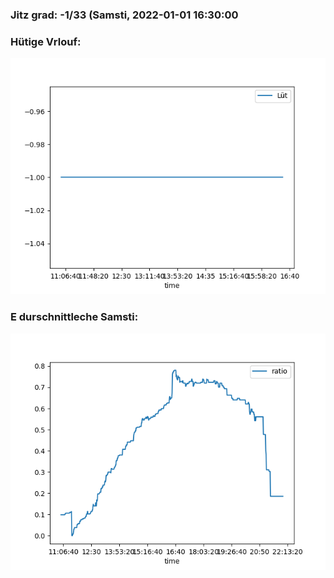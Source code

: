 ### Jitz grad: -1/33 (Samsti, 2022-01-01 16:30:00

### Hütige Vrlouf:
![Graph](Today.png)

### E durschnittleche Samsti:
![Graph](Samsti.png)